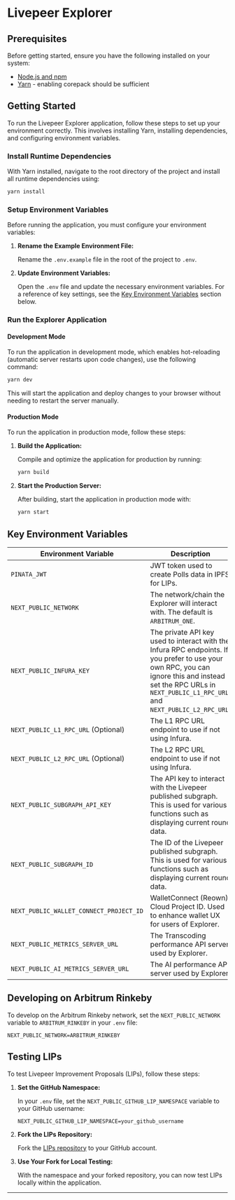 # Livepeer Explorer

## Prerequisites

Before getting started, ensure you have the following installed on your system:

- [Node.js and npm](https://docs.npmjs.com/downloading-and-installing-node-js-and-npm)
- [Yarn](https://yarnpkg.com/getting-started/install) - enabling corepack should be sufficient

## Getting Started

To run the Livepeer Explorer application, follow these steps to set up your environment correctly. This involves installing Yarn, installing dependencies, and configuring environment variables.

### Install Runtime Dependencies

With Yarn installed, navigate to the root directory of the project and install all runtime dependencies using:

```bash
yarn install
```

### Setup Environment Variables

Before running the application, you must configure your environment variables:

1. **Rename the Example Environment File:**

   Rename the `.env.example` file in the root of the project to `.env`.

2. **Update Environment Variables:**

   Open the `.env` file and update the necessary environment variables. For a reference of key settings, see the [Key Environment Variables](#key-environment-variables) section below.

### Run the Explorer Application

#### Development Mode

To run the application in development mode, which enables hot-reloading (automatic server restarts upon code changes), use the following command:

```bash
yarn dev
```

This will start the application and deploy changes to your browser without needing to restart the server manually.

#### Production Mode

To run the application in production mode, follow these steps:

1. **Build the Application:**

   Compile and optimize the application for production by running:

   ```bash
   yarn build
   ```

2. **Start the Production Server:**

   After building, start the application in production mode with:

   ```bash
   yarn start
   ```

## Key Environment Variables

| Environment Variable                    | Description                                                                                                                                                                                                       |
|-----------------------------------------|-------------------------------------------------------------------------------------------------------------------------------------------------------------------------------------------------------------------|
| `PINATA_JWT`                            | JWT token used to create Polls data in IPFS for LIPs.                                                                                                                                                             |
| `NEXT_PUBLIC_NETWORK`                   | The network/chain the Explorer will interact with. The default is `ARBITRUM_ONE`.                                                                                                                                 |
| `NEXT_PUBLIC_INFURA_KEY`                | The private API key used to interact with the Infura RPC endpoints. If you prefer to use your own RPC, you can ignore this and instead set the RPC URLs in `NEXT_PUBLIC_L1_RPC_URL` and `NEXT_PUBLIC_L2_RPC_URL`. |
| `NEXT_PUBLIC_L1_RPC_URL` (Optional)     | The L1 RPC URL endpoint to use if not using Infura.                                                                                                                                                               |
| `NEXT_PUBLIC_L2_RPC_URL` (Optional)     | The L2 RPC URL endpoint to use if not using Infura.                                                                                                                                                               |
| `NEXT_PUBLIC_SUBGRAPH_API_KEY`          | The API key to interact with the Livepeer published subgraph. This is used for various functions such as displaying current round data.                                                                           |
| `NEXT_PUBLIC_SUBGRAPH_ID`               | The ID of the Livepeer published subgraph. This is used for various functions such as displaying current round data.                                                                                              |
| `NEXT_PUBLIC_WALLET_CONNECT_PROJECT_ID` | WalletConnect (Reown) Cloud Project ID. Used to enhance wallet UX for users of Explorer.                                                                                                                          |
| `NEXT_PUBLIC_METRICS_SERVER_URL`        | The Transcoding performance API server used by Explorer.                                                                                                                                                          |
| `NEXT_PUBLIC_AI_METRICS_SERVER_URL`     | The AI performance API server used by Explorer.                                                                                                                                                                   |

## Developing on Arbitrum Rinkeby

To develop on the Arbitrum Rinkeby network, set the `NEXT_PUBLIC_NETWORK` variable to `ARBITRUM_RINKEBY` in your `.env` file:

```env
NEXT_PUBLIC_NETWORK=ARBITRUM_RINKEBY
```

## Testing LIPs

To test Livepeer Improvement Proposals (LIPs), follow these steps:

1. **Set the GitHub Namespace:**

   In your `.env` file, set the `NEXT_PUBLIC_GITHUB_LIP_NAMESPACE` variable to your GitHub username:

   ```env
   NEXT_PUBLIC_GITHUB_LIP_NAMESPACE=your_github_username
   ```

2. **Fork the LIPs Repository:**

   Fork the [LIPs repository](https://github.com/livepeer/LIPs) to your GitHub account.

3. **Use Your Fork for Local Testing:**

   With the namespace and your forked repository, you can now test LIPs locally within the application.

---
